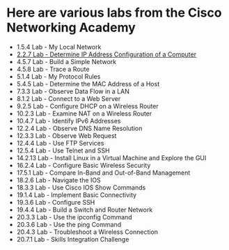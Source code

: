 # Here are various labs from the Cisco Networking Academy
- 1.5.4 Lab - My Local Network
- [2.2.7 Lab - Determine IP Address Configuration of a Computer](https://github.com/Krisk511/Cisco-Packet-Tracer-Labs/tree/01d13e96eca8ff3bd751579c78ea836ac1f9889b/Cisco%20Labs/2.2.7%20Lab%20-%20Determine%20the%20IP%20Address%20Configuration%20of%20a%20Computer)
- 4.5.7 Lab - Build a Simple Network
- 4.5.8 Lab - Trace a Route
- 5.1.4 Lab - My Protocol Rules
- 5.4.5 Lab - Determine the MAC Address of a Host
- 7.3.3 Lab - Observe Data Flow in a LAN
- 8.1.2 Lab - Connect to a Web Server
- 9.2.5 Lab - Configure DHCP on a Wireless Router
- 10.2.3 Lab - Examine NAT on a Wireless Router
- 10.4.7 Lab - Identify IPv6 Addresses
- 12.2.4 Lab - Observe DNS Name Resolution
- 12.3.3 Lab - Observe Web Request
- 12.4.4 Lab - Use FTP Services
- 12.5.4 Lab - Use Telnet and SSH
- 14.2.13 Lab - Install Linux in a Virtual Machine and Explore the GUI
- 16.2.4 Lab - Configure Basic Wireless Security
- 17.5.1 Lab - Compare In-Band and Out-of-Band Management
- 18.2.6 Lab - Navigate the IOS
- 18.3.3 Lab - Use Cisco IOS Show Commands
- 19.1.4 Lab - Implement Basic Connectivity
- 19.3.6 Lab - Configure SSH
- 19.4.4 Lab - Build a Switch and Router Network
- 20.3.3 Lab - Use the ipconfig Command
- 20.3.6 Lab - Use the ping Command
- 20.4.3 Lab - Troubleshoot a Wireless Connection
- 20.7.1 Lab - Skills Integration Challenge

